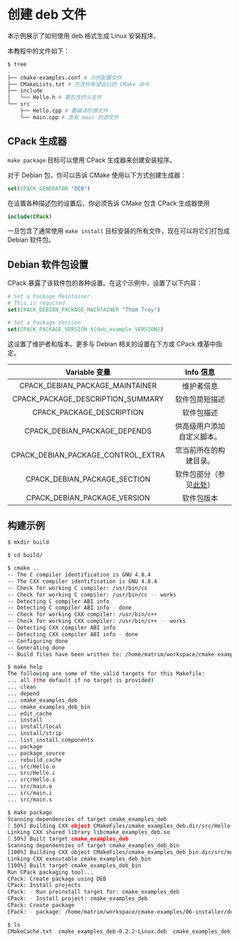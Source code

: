 # 创建 deb 文件

本示例展示了如何使用 deb 格式生成 Linux 安装程序。

本教程中的文件如下：

```bash
$ tree
.
├── cmake-examples.conf # 示例配置文件
├── CMakeLists.txt # 包含你希望运行的 CMake 命令
├── include
│   └── Hello.h # 要包含的头文件
└── src
    ├── Hello.cpp # 要编译的源文件
    └── main.cpp # 含有 main 的源文件
```

## CPack 生成器

`make package` 目标可以使用 CPack 生成器来创建安装程序。

对于 Debian 包，你可以告诉 CMake 使用以下方式创建生成器：

```cmake
set(CPACK_GENERATOR "DEB")
```

在设置各种描述包的设置后，你必须告诉 CMake 包含 CPack 生成器使用

```cmake
include(CPack)
```

一旦包含了通常使用 `make install` 目标安装的所有文件，现在可以将它们打包成 Debian 软件包。

## Debian 软件包设置

CPack 暴露了该软件包的各种设置。在这个示例中，设置了以下内容：

```cmake
# Set a Package Maintainer.
# This is required
set(CPACK_DEBIAN_PACKAGE_MAINTAINER "Thom Troy")

# Set a Package Version
set(CPACK_PACKAGE_VERSION ${deb_example_VERSION})
```

这设置了维护者和版本。更多与 Debian 相关的设置在下方或 CPack 维基中指定。

|Variable  变量	|Info  信息
|:-:|:-:
|CPACK_DEBIAN_PACKAGE_MAINTAINER |维护者信息
|CPACK_PACKAGE_DESCRIPTION_SUMMARY |软件包简短描述
|CPACK_PACKAGE_DESCRIPTION |软件包描述
|CPACK_DEBIAN_PACKAGE_DEPENDS |供高级用户添加自定义脚本。
|CPACK_DEBIAN_PACKAGE_CONTROL_EXTRA |您当前所在的构建目录。
|CPACK_DEBIAN_PACKAGE_SECTION |软件包部分（参见[此处](http://packages.debian.org/stable)）
|CPACK_DEBIAN_PACKAGE_VERSION |软件包版本

## 构建示例

```bash
$ mkdir build

$ cd build/

$ cmake ..
-- The C compiler identification is GNU 4.8.4
-- The CXX compiler identification is GNU 4.8.4
-- Check for working C compiler: /usr/bin/cc
-- Check for working C compiler: /usr/bin/cc -- works
-- Detecting C compiler ABI info
-- Detecting C compiler ABI info - done
-- Check for working CXX compiler: /usr/bin/c++
-- Check for working CXX compiler: /usr/bin/c++ -- works
-- Detecting CXX compiler ABI info
-- Detecting CXX compiler ABI info - done
-- Configuring done
-- Generating done
-- Build files have been written to: /home/matrim/workspace/cmake-examples/06-installer/deb/build

$ make help
The following are some of the valid targets for this Makefile:
... all (the default if no target is provided)
... clean
... depend
... cmake_examples_deb
... cmake_examples_deb_bin
... edit_cache
... install
... install/local
... install/strip
... list_install_components
... package
... package_source
... rebuild_cache
... src/Hello.o
... src/Hello.i
... src/Hello.s
... src/main.o
... src/main.i
... src/main.s

$ make package
Scanning dependencies of target cmake_examples_deb
[ 50%] Building CXX object CMakeFiles/cmake_examples_deb.dir/src/Hello.cpp.o
Linking CXX shared library libcmake_examples_deb.so
[ 50%] Built target cmake_examples_deb
Scanning dependencies of target cmake_examples_deb_bin
[100%] Building CXX object CMakeFiles/cmake_examples_deb_bin.dir/src/main.cpp.o
Linking CXX executable cmake_examples_deb_bin
[100%] Built target cmake_examples_deb_bin
Run CPack packaging tool...
CPack: Create package using DEB
CPack: Install projects
CPack: - Run preinstall target for: cmake_examples_deb
CPack: - Install project: cmake_examples_deb
CPack: Create package
CPack: - package: /home/matrim/workspace/cmake-examples/06-installer/deb/build/cmake_examples_deb-0.2.2-Linux.deb generated.

$ ls
CMakeCache.txt  cmake_examples_deb-0.2.2-Linux.deb  cmake_examples_deb_bin  CMakeFiles  cmake_install.cmake  CPackConfig.cmake  _CPack_Packages  CPackSourceConfig.cmake  install_manifest.txt  libcmake_examples_deb.so  Makefile
```

